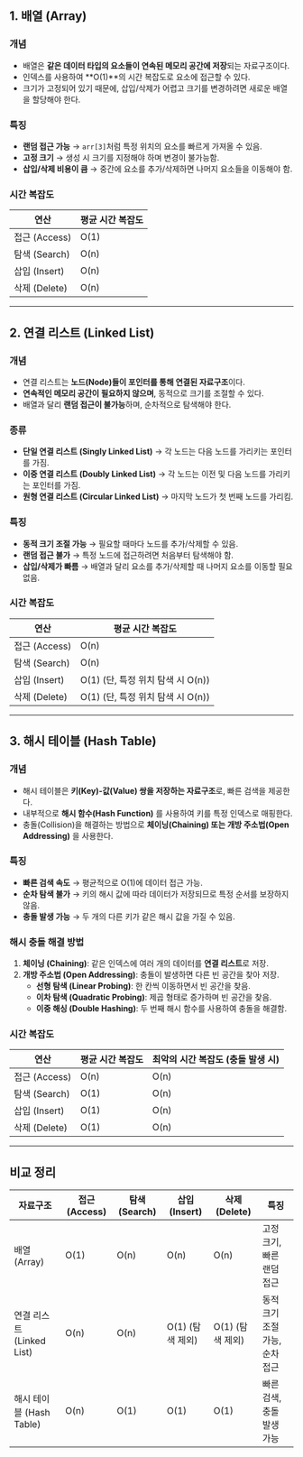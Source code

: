 ## 1. 배열 (Array)
### 개념
- 배열은 **같은 데이터 타입의 요소들이 연속된 메모리 공간에 저장**되는 자료구조이다.
- 인덱스를 사용하여 **O(1)**의 시간 복잡도로 요소에 접근할 수 있다.
- 크기가 고정되어 있기 때문에, 삽입/삭제가 어렵고 크기를 변경하려면 새로운 배열을 할당해야 한다.

### 특징
- **랜덤 접근 가능** → `arr[3]`처럼 특정 위치의 요소를 빠르게 가져올 수 있음.
- **고정 크기** → 생성 시 크기를 지정해야 하며 변경이 불가능함.
- **삽입/삭제 비용이 큼** → 중간에 요소를 추가/삭제하면 나머지 요소들을 이동해야 함.

### 시간 복잡도
| 연산 | 평균 시간 복잡도 |
|------|---------------|
| 접근 (Access) | O(1) |
| 탐색 (Search) | O(n) |
| 삽입 (Insert) | O(n) |
| 삭제 (Delete) | O(n) |

---

## 2. 연결 리스트 (Linked List)
### 개념
- 연결 리스트는 **노드(Node)들이 포인터를 통해 연결된 자료구조**이다.
- **연속적인 메모리 공간이 필요하지 않으며**, 동적으로 크기를 조절할 수 있다.
- 배열과 달리 **랜덤 접근이 불가능**하며, 순차적으로 탐색해야 한다.

### 종류
- **단일 연결 리스트 (Singly Linked List)** → 각 노드는 다음 노드를 가리키는 포인터를 가짐.
- **이중 연결 리스트 (Doubly Linked List)** → 각 노드는 이전 및 다음 노드를 가리키는 포인터를 가짐.
- **원형 연결 리스트 (Circular Linked List)** → 마지막 노드가 첫 번째 노드를 가리킴.

### 특징
- **동적 크기 조절 가능** → 필요할 때마다 노드를 추가/삭제할 수 있음.
- **랜덤 접근 불가** → 특정 노드에 접근하려면 처음부터 탐색해야 함.
- **삽입/삭제가 빠름** → 배열과 달리 요소를 추가/삭제할 때 나머지 요소를 이동할 필요 없음.

### 시간 복잡도
| 연산 | 평균 시간 복잡도 |
|------|---------------|
| 접근 (Access) | O(n) |
| 탐색 (Search) | O(n) |
| 삽입 (Insert) | O(1) (단, 특정 위치 탐색 시 O(n)) |
| 삭제 (Delete) | O(1) (단, 특정 위치 탐색 시 O(n)) |

---

## 3. 해시 테이블 (Hash Table)
### 개념
- 해시 테이블은 **키(Key)-값(Value) 쌍을 저장하는 자료구조**로, 빠른 검색을 제공한다.
- 내부적으로 **해시 함수(Hash Function)** 를 사용하여 키를 특정 인덱스로 매핑한다.
- 충돌(Collision)을 해결하는 방법으로 **체이닝(Chaining) 또는 개방 주소법(Open Addressing)** 을 사용한다.

### 특징
- **빠른 검색 속도** → 평균적으로 O(1)에 데이터 접근 가능.
- **순차 탐색 불가** → 키의 해시 값에 따라 데이터가 저장되므로 특정 순서를 보장하지 않음.
- **충돌 발생 가능** → 두 개의 다른 키가 같은 해시 값을 가질 수 있음.

### 해시 충돌 해결 방법
1. **체이닝 (Chaining)**: 같은 인덱스에 여러 개의 데이터를 **연결 리스트**로 저장.
2. **개방 주소법 (Open Addressing)**: 충돌이 발생하면 다른 빈 공간을 찾아 저장.
   - **선형 탐색 (Linear Probing)**: 한 칸씩 이동하면서 빈 공간을 찾음.
   - **이차 탐색 (Quadratic Probing)**: 제곱 형태로 증가하며 빈 공간을 찾음.
   - **이중 해싱 (Double Hashing)**: 두 번째 해시 함수를 사용하여 충돌을 해결함.

### 시간 복잡도
| 연산 | 평균 시간 복잡도 | 최악의 시간 복잡도 (충돌 발생 시) |
|------|---------------|--------------------|
| 접근 (Access) | O(n) | O(n) |
| 탐색 (Search) | O(1) | O(n) |
| 삽입 (Insert) | O(1) | O(n) |
| 삭제 (Delete) | O(1) | O(n) |

---

## 비교 정리
| 자료구조 | 접근 (Access) | 탐색 (Search) | 삽입 (Insert) | 삭제 (Delete) | 특징 |
|---------|--------------|--------------|--------------|--------------|------|
| 배열 (Array) | O(1) | O(n) | O(n) | O(n) | 고정 크기, 빠른 랜덤 접근 |
| 연결 리스트 (Linked List) | O(n) | O(n) | O(1) (탐색 제외) | O(1) (탐색 제외) | 동적 크기 조절 가능, 순차 접근 |
| 해시 테이블 (Hash Table) | O(n) | O(1) | O(1) | O(1) | 빠른 검색, 충돌 발생 가능 |

